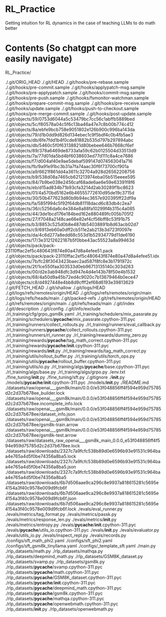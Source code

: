 # RL_Practice
Getting intuition for RL dynamics in the case of teaching LLMs to do math better

# Contents (So chatgpt can more easily navigate)

RL_Practice/

./.git/ORIG_HEAD
./.git/HEAD
./.git/hooks/pre-rebase.sample
./.git/hooks/pre-commit.sample
./.git/hooks/applypatch-msg.sample
./.git/hooks/pre-applypatch.sample
./.git/hooks/commit-msg.sample
./.git/hooks/pre-push.sample
./.git/hooks/fsmonitor-watchman.sample
./.git/hooks/prepare-commit-msg.sample
./.git/hooks/pre-receive.sample
./.git/hooks/update.sample
./.git/hooks/push-to-checkout.sample
./.git/hooks/pre-merge-commit.sample
./.git/hooks/post-update.sample
./.git/objects/59/0753d6044a5c53479bc7cc56c1abffb5889bed
./.git/objects/5c/f80578a04c5f6c13ba46a47e7c8b00b774c412
./.git/objects/8a/ebfe9bcb758e9051802e126b900c996ba143da
./.git/objects/79/d1b0dd9d826d134ebec1c9f5bdf4c0b4fb5ae3
./.git/objects/db/6fe7fdd1b4f0cde81882b535d797b297894abc
./.git/objects/db/5460c5f0f63138821d80bebee646b7668cf6ef
./.git/objects/89/378a6469de8733a1a59c62b0125504d33513d9
./.git/objects/7a/77d01da5bd4bf6038603ed77d111c8a4ce7686
./.git/objects/f7/d004af40e9ae5debaf599147d074563041a716
./.git/objects/fb/9a91e91bc3b31a7fa74aac30f6f73700cf901a
./.git/objects/a9/6621f861dd4a3611c32704a928d26562208756
./.git/objects/b9/538d08a7465cb621213974eba05b515eeee595
./.git/objects/84/7b9be038e2456caf68ade6ae6e59e63391f8f6
./.git/objects/eb/d15ad834b71b93cfa3214d2ab30289f1bc8623
./.git/objects/01/4a570bd5162e6b46555772610d95de19c3715d
./.git/objects/30/50b477623d80b9b94ec3657e920395ff22df9a
./.git/objects/fa/585f994c5f92f64db81118dacd6c83db4c2ea7
./.git/objects/36/c5256da6c4e384e8a88fa10299f4b315c4a085
./.git/objects/44/3de1bcd176e184bed162e880489fc005b705f2
./.git/objects/27/f7048a2148cae66e82ef4cf56bff8c53f91b75
./.git/objects/b3/8853c525d0b8e487db54038891b8d63acb02d7
./.git/objects/c9/6913eb60a0dff2cb511e2ab213b3d723f0097e
./.git/objects/da/4c6d277a8edd68c553d1b52934779d11de6190
./.git/objects/17/3e31212622187b5f0bbe43ac55523a8a99463d
./.git/objects/pack/pack-23110ffac2ef5c480643f874e80a47d8a4efee51.pack
./.git/objects/pack/pack-23110ffac2ef5c480643f874e80a47d8a4efee51.idx
./.git/objects/7b/fc28f3043423baec2ad587f8fc8e3b1791972c
./.git/objects/2f/1ce550faa303533d0eb96713135140c303d263
./.git/objects/00/d2e3ab948dfc3d947e4d4e143b78f50e4b1532
./.git/objects/68/4a50d9a45b72ed4c9020c7b13679464b0ece47
./.git/objects/c8/d4927448e4bb8d9cfff2ef68d6193e39813629
./.git/FETCH_HEAD
./.git/shallow
./.git/logs/HEAD
./.git/logs/refs/remotes/origin/HEAD
./.git/logs/refs/remotes/origin/main
./.git/logs/refs/heads/main
./.git/packed-refs
./.git/refs/remotes/origin/HEAD
./.git/refs/remotes/origin/main
./.git/refs/heads/main
./.git/index
./.git/description
./.git/config
./.git/info/exclude
./rl_training/cfg/grpo_gsm8k.yaml
./rl_training/schedulers/mix_passrate.py
./rl_training/schedulers/__pycache__/mix_passrate.cpython-311.pyc
./rl_training/runners/collect_rollouts.py
./rl_training/runners/eval_callback.py
./rl_training/runners/__pycache__/collect_rollouts.cpython-311.pyc
./rl_training/runners/rl_runner.py
./rl_training/rewards/dummy_zero.py
./rl_training/rewards/__pycache__/tag_math_correct.cpython-311.pyc
./rl_training/rewards/__pycache__/__init__.cpython-311.pyc
./rl_training/rewards/__init__.py
./rl_training/rewards/tag_math_correct.py
./rl_training/utils/rollout_buffer.py
./rl_training/utils/torch_ops.py
./rl_training/utils/__pycache__/rollout_buffer.cpython-311.pyc
./rl_training/utils/io.py
./rl_training/algs/__pycache__/base.cpython-311.pyc
./rl_training/algs/base.py
./rl_training/algs/grpo.py
./env.txt
./fine_tuning/__init__.py
./fine_tuning/sft.py
./.gitignore
./__init__.py
./models/__pycache__/__init__.cpython-311.pyc
./models/__init__.py
./README.md
./datasets/raw/openai___gsm8k/main/0.0.0/e53f048856ff4f594e959d75785d2c2d37b678ee_builder.lock
./datasets/raw/openai___gsm8k/main/0.0.0/e53f048856ff4f594e959d75785d2c2d37b678ee.incomplete_info.lock
./datasets/raw/openai___gsm8k/main/0.0.0/e53f048856ff4f594e959d75785d2c2d37b678ee/dataset_info.json
./datasets/raw/openai___gsm8k/main/0.0.0/e53f048856ff4f594e959d75785d2c2d37b678ee/gsm8k-train.arrow
./datasets/raw/openai___gsm8k/main/0.0.0/e53f048856ff4f594e959d75785d2c2d37b678ee/gsm8k-test.arrow
./datasets/raw/datasets_raw_openai___gsm8k_main_0.0.0_e53f048856ff4f594e959d75785d2c2d37b678ee.lock
./datasets/raw/downloads/2327c7a9fcfc538b89d0e6596b93e91531c964baa4e765a4d5f0be74356a8ba5.lock
./datasets/raw/downloads/2327c7a9fcfc538b89d0e6596b93e91531c964baa4e765a4d5f0be74356a8ba5.json
./datasets/raw/downloads/2327c7a9fcfc538b89d0e6596b93e91531c964baa4e765a4d5f0be74356a8ba5
./datasets/raw/downloads/6b7d506aae9ca296c8e9937a818615281c5695e4154a3f40c9578e009d9fcb6f
./datasets/raw/downloads/6b7d506aae9ca296c8e9937a818615281c5695e4154a3f40c9578e009d9fcb6f.json
./datasets/raw/downloads/6b7d506aae9ca296c8e9937a818615281c5695e4154a3f40c9578e009d9fcb6f.lock
./evals/eval_runner.py
./evals/metrics/tag_format.py
./evals/metrics/passk.py
./evals/metrics/response_len.py
./evals/metrics/__init__.py
./evals/metrics/entropy.py
./evals/__pycache__/__init__.cpython-311.pyc
./evals/__pycache__/utils_io.cpython-311.pyc
./evals/__init__.py
./evals/evaluator.py
./evals/utils_io.py
./evals/inspect_repl.py
./evals/records.py
./configs/sft_math_phi2.yaml
./configs/sft_phi2.yaml
./configs/sft_gsm8k_tinyllama.yaml
./configs/_template_sft.yaml
./main.py
./rlp_datasets/math.py
./rlp_datasets/mathqa.py
./rlp_datasets/deepmind_math.py
./rlp_datasets/GSM8K_dataset.py
./rlp_datasets/svamp.py
./rlp_datasets/gsm8k.py
./rlp_datasets/__pycache__/svamp.cpython-311.pyc
./rlp_datasets/__pycache__/math.cpython-311.pyc
./rlp_datasets/__pycache__/GSM8K_dataset.cpython-311.pyc
./rlp_datasets/__pycache__/__init__.cpython-311.pyc
./rlp_datasets/__pycache__/deepmind_math.cpython-311.pyc
./rlp_datasets/__pycache__/gsm8k.cpython-311.pyc
./rlp_datasets/__pycache__/mathqa.cpython-311.pyc
./rlp_datasets/__pycache__/openwebmath.cpython-311.pyc
./rlp_datasets/__init__.py
./rlp_datasets/openwebmath.py